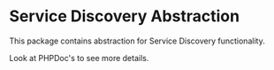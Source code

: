 # Service Discovery Abstraction

This package contains abstraction for Service Discovery functionality.

Look at PHPDoc's to see more details. 
